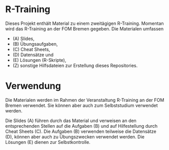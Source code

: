 # R-Training

Dieses Projekt enthält Material zu einem zweitägigen R-Training. Momentan wird das R-Training an der FOM Bremen gegeben. Die Materialen umfassen 

* (A) Slides,
* (B) Übungsaufgaben,
* (C) Cheat Sheets,
* (D) Datensätze und
* (E) Lösungen (R-Skripte),
* (Z) sonstige Hilfsdateien zur Erstellung dieses Repositories.

# Verwendung

Die Materialen werden im Rahmen der Veranstaltung R-Training an der FOM Bremen verwendet. Sie können aber auch zum Selbststudium verwendet werden. 

Die Slides (A) führen durch das Material und verweisen an den entsprechenden Stellen auf die Aufgaben (B) und auf Hilfestellung durch Cheat Sheets (C). Die Aufgaben (B) verwenden teilweise die Datensätze (D), können aber auch zu Übungszwecken verwendet werden. Die Lösungen (E) dienen zur Selbstkontrolle.
